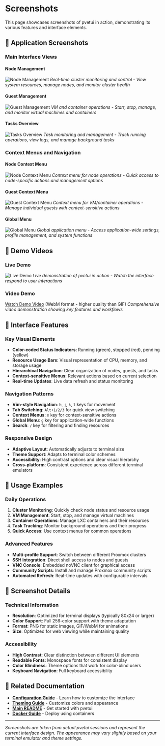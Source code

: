 # Screenshots

This page showcases screenshots of pvetui in action, demonstrating its various features and interface elements.

## 📸 Application Screenshots

### Main Interface Views

#### Node Management
![Node Management](screenshot-nodes.png)
*Real-time cluster monitoring and control - View system resources, manage nodes, and monitor cluster health*

#### Guest Management
![Guest Management](screenshot-guests.png)
*VM and container operations - Start, stop, manage, and monitor virtual machines and containers*

#### Tasks Overview
![Tasks Overview](screenshot-tasks.png)
*Task monitoring and management - Track running operations, view logs, and manage background tasks*

### Context Menus and Navigation

#### Node Context Menu
![Node Context Menu](screenshot-nodes-menu.png)
*Context menu for node operations - Quick access to node-specific actions and management options*

#### Guest Context Menu
![Guest Context Menu](screenshot-guests-menu.png)
*Context menu for VM/container operations - Manage individual guests with context-sensitive actions*

#### Global Menu
![Global Menu](screenshot-global-menu.png)
*Global application menu - Access application-wide settings, profile management, and system functions*

## 🎥 Demo Videos

### Live Demo
![Live Demo](demo.gif)
*Live demonstration of pvetui in action - Watch the interface respond to user interactions*

### Video Demo
[Watch Demo Video](../demo.webm) (WebM format - higher quality than GIF)
*Comprehensive video demonstration showing key features and workflows*

## 🎨 Interface Features

### Key Visual Elements

- **Color-coded Status Indicators**: Running (green), stopped (red), pending (yellow)
- **Resource Usage Bars**: Visual representation of CPU, memory, and storage usage
- **Hierarchical Navigation**: Clear organization of nodes, guests, and tasks
- **Context-sensitive Menus**: Relevant actions based on current selection
- **Real-time Updates**: Live data refresh and status monitoring

### Navigation Patterns

- **Vim-style Navigation**: `h`, `j`, `k`, `l` keys for movement
- **Tab Switching**: `Alt+1/2/3` for quick view switching
- **Context Menus**: `m` key for context-sensitive actions
- **Global Menu**: `g` key for application-wide functions
- **Search**: `/` key for filtering and finding resources

### Responsive Design

- **Adaptive Layout**: Automatically adjusts to terminal size
- **Theme Support**: Adapts to terminal color schemes
- **Accessibility**: High contrast options and clear visual hierarchy
- **Cross-platform**: Consistent experience across different terminal emulators

## 📱 Usage Examples

### Daily Operations

1. **Cluster Monitoring**: Quickly check node status and resource usage
2. **VM Management**: Start, stop, and manage virtual machines
3. **Container Operations**: Manage LXC containers and their resources
4. **Task Tracking**: Monitor background operations and their progress
5. **Quick Access**: Use context menus for common operations

### Advanced Features

- **Multi-profile Support**: Switch between different Proxmox clusters
- **SSH Integration**: Direct shell access to nodes and guests
- **VNC Console**: Embedded noVNC client for graphical access
- **Community Scripts**: Install and manage Proxmox community scripts
- **Automated Refresh**: Real-time updates with configurable intervals

## 🎯 Screenshot Details

### Technical Information

- **Resolution**: Optimized for terminal displays (typically 80x24 or larger)
- **Color Support**: Full 256-color support with theme adaptation
- **Format**: PNG for static images, GIF/WebM for animations
- **Size**: Optimized for web viewing while maintaining quality

### Accessibility

- **High Contrast**: Clear distinction between different UI elements
- **Readable Fonts**: Monospace fonts for consistent display
- **Color Blindness**: Theme options that work for color-blind users
- **Keyboard Navigation**: Full keyboard accessibility

## 🔗 Related Documentation

- **[Configuration Guide](CONFIGURATION.md)** - Learn how to customize the interface
- **[Theming Guide](THEMING.md)** - Customize colors and appearance
- **[Main README](../README.md)** - Get started with pvetui
- **[Docker Guide](DOCKER.md)** - Deploy using containers

---

*Screenshots are taken from actual pvetui sessions and represent the current interface design. The appearance may vary slightly based on your terminal emulator and theme settings.*
